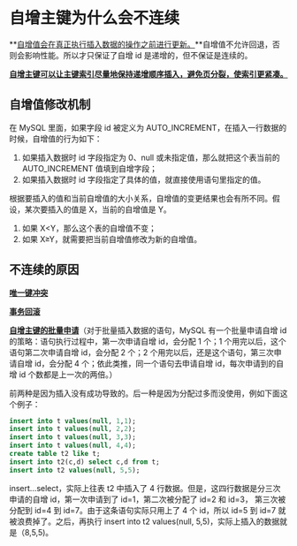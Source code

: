 # 自增主键为什么会不连续

**<u>自增值会在真正执行插入数据的操作之前进行更新。</u>**自增值不允许回退，否则会影响性能。所以才只保证了自增 id 是递增的，但不保证是连续的。

<u>**自增主键可以让主键索引尽量地保持递增顺序插入，避免页分裂，使索引更紧凑。**</u>

## 自增值修改机制

在 MySQL 里面，如果字段 id 被定义为 AUTO_INCREMENT，在插入一行数据的时候，自增值的行为如下：

1. 如果插入数据时 id 字段指定为 0、null 或未指定值，那么就把这个表当前的 AUTO_INCREMENT 值填到自增字段；
2. 如果插入数据时 id 字段指定了具体的值，就直接使用语句里指定的值。

根据要插入的值和当前自增值的大小关系，自增值的变更结果也会有所不同。假设，某次要插入的值是 X，当前的自增值是 Y。

1. 如果 X<Y，那么这个表的自增值不变；
2. 如果 X≥Y，就需要把当前自增值修改为新的自增值。



## 不连续的原因

**<u>唯一键冲突</u>**

**<u>事务回滚</u>**

**<u>自增主键的批量申请</u>**（对于批量插入数据的语句，MySQL 有一个批量申请自增 id 的策略：语句执行过程中，第一次申请自增 id，会分配 1 个；1 个用完以后，这个语句第二次申请自增 id，会分配 2 个；2 个用完以后，还是这个语句，第三次申请自增 id，会分配 4 个；依此类推，同一个语句去申请自增 id，每次申请到的自增 id 个数都是上一次的两倍。）

前两种是因为插入没有成功导致的。后一种是因为分配过多而没使用，例如下面这个例子：

```sql
insert into t values(null, 1,1);
insert into t values(null, 2,2);
insert into t values(null, 3,3);
insert into t values(null, 4,4);
create table t2 like t;
insert into t2(c,d) select c,d from t;
insert into t2 values(null, 5,5);
```

insert…select，实际上往表 t2 中插入了 4 行数据。但是，这四行数据是分三次申请的自增 id，第一次申请到了 id=1，第二次被分配了 id=2 和 id=3， 第三次被分配到 id=4 到 id=7。由于这条语句实际只用上了 4 个 id，所以 id=5 到 id=7 就被浪费掉了。之后，再执行 insert into t2 values(null, 5,5)，实际上插入的数据就是（8,5,5)。